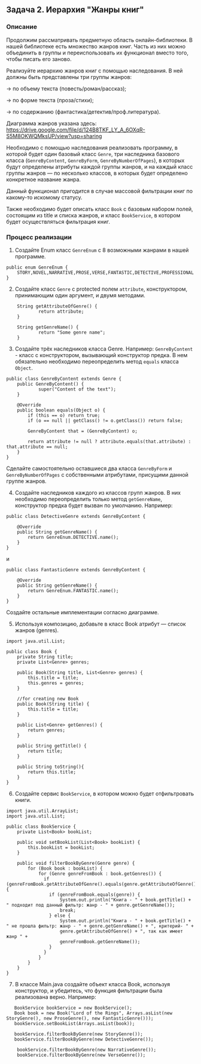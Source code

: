 ## Задача 2. Иерархия "Жанры книг"

### Описание
Продолжим рассматривать предметную область онлайн-библиотеки. 
В нашей библиотеке есть множество жанров книг. Часть из них можно объединить в группы и переиспользовать их функционал вместо того, чтобы писать его заново.

Реализуйте иерархию жанров книг с помощью наследования. В ней должны быть представлены три группы жанров: 

→ по объему текста (повесть/роман/рассказ); 

→ по форме текста (проза/стихи); 

→ по содержанию (фантастика/детектив/проф.литература).

Диаграмма жанров указана здесь: 
https://drive.google.com/file/d/124B8TKF_LY_A_6OXqR-S5M8OKWQMksUP/view?usp=sharing

Необходимо с помощью наследования реализовать программу, в которой будет один базовый класс `Genre`, три наследника базового класса 
(`GenreByContent`, `GenreByForm`, `GenreByNumberOfPages`), в которых будут определены атрибуты каждой группы жанров, 
и на каждый класс группы жанров — по несколько классов, в которых будет определено конкретное название жанра.

Данный функционал пригодится в случае массовой фильтрации книг по какому-то искомому статусу.

Также необходимо будет описать класс `Book` с базовым набором полей, состоящим из title и списка жанров, и класс `BookService`, в котором будет осуществляться фильтрация книг.

### Процесс реализации
1. Создайте Enum класс `GenreEnum` с 8 возможными жанрами в нашей программе.
```
public enum GenreEnum {
    STORY,NOVEL,NARRATIVE,PROSE,VERSE,FANTASTIC,DETECTIVE,PROFESSIONAL
}
```
2. Создайте класс `Genre` с protected полем `attribute`, конструктором, принимающим один аргумент, и двумя методами. 
```
    String getAttributeOfGenre() {
            return attribute;
    }
    
    String getGenreName() {
            return "Some genre name";
    }
```
3. Создайте трёх наследников класса Genre. 
Например: `GenreByContent` - класс с конструктором, вызывающий конструктор предка. В нем обязательно необходимо переопределить метод `equals` класса `Object`.
```
public class GenreByContent extends Genre {
    public GenreByContent() {
            super("Content of the text");
    }

    @Override
    public boolean equals(Object o) {
        if (this == o) return true;
        if (o == null || getClass() != o.getClass()) return false;

        GenreByContent that = (GenreByContent) o;

        return attribute != null ? attribute.equals(that.attribute) : that.attribute == null;
    }
}
```
Сделайте самостоятельно оставшиеся два класса `GenreByForm` и `GenreByNumberOfPages` с собственными атрибутами, присущими данной группе жанров.

4. Создайте наследников каждого из классов групп жанров. В них необходимо переопределить только метод `getGenreName`, конструктор предка будет вызван по умолчанию.
Например:
```
public class DetectiveGenre extends GenreByContent {

    @Override
    public String getGenreName() {
        return GenreEnum.DETECTIVE.name();
    }
}
```
и 
```
public class FantasticGenre extends GenreByContent {

    @Override
    public String getGenreName() {
        return GenreEnum.FANTASTIC.name();
    }
}
```

Создайте остальные имплементации согласно диаграмме.

5. Используя композицию, добавьте в класс Book атрибут — список жанров (genres).

```
import java.util.List;

public class Book {
    private String title;
    private List<Genre> genres;

    public Book(String title, List<Genre> genres) {
        this.title = title;
        this.genres = genres;
    }

    //for creating new Book
    public Book(String title) {
        this.title = title;
    }

    public List<Genre> getGenres() {
        return genres;
    }

    public String getTitle() {
        return title;
    }

    public String toString(){
        return this.title;
    }
}
```

6. Создайте сервис `BookService`, в котором можно будет отфильтровать книги.

```
import java.util.ArrayList;
import java.util.List;

public class BookService {
    private List<Book> bookList;

    public void setBookList(List<Book> bookList) {
        this.bookList = bookList;
    }

    public void filterBookByGenre(Genre genre) {
        for (Book book : bookList) {
            for (Genre genreFromBook : book.getGenres()) {
              if (genreFromBook.getAttributeOfGenre().equals(genre.getAttributeOfGenre())) {
                if (genreFromBook.equals(genre)) {
                    System.out.println("Книга - " + book.getTitle() + " подходит под данный фильтр: жанр - " + genre.getGenreName());
                    break;
                } else {
                    System.out.println("Книга - " + book.getTitle() + " не прошла фильтр: жанр - " + genre.getGenreName() + ", критерий- " + 
                    genre.getAttributeOfGenre() + ", так как имеет жанр " +
                    genreFromBook.getGenreName());
                }
              }  
            }
        }
    }
}
```

7. В классе Main.java создайте объект класса Book, используя конструктор, и убедитесь, что функция фильтрации была реализована верно. Например:

```
   BookService bookService = new BookService();
   Book book = new Book("Lord of the Rings", Arrays.asList(new StoryGenre(), new ProseGenre(), new FantasticGenre()));
   bookService.setBookList(Arrays.asList(book));
   
   bookService.filterBookByGenre(new StoryGenre());
   bookService.filterBookByGenre(new DetectiveGenre());
   
    bookService.filterBookByGenre(new NarrativeGenre());
    bookService.filterBookByGenre(new VerseGenre());
```
